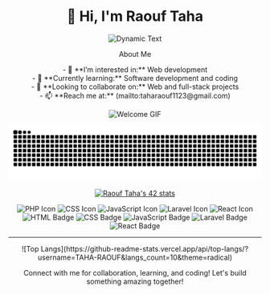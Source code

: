 <h1 align="center"> 👋 Hi, I'm Raouf Taha </h1>

<p align="center">
  <img src="https://readme-typing-svg.demolab.com?font=Fira+Code&weight=500&size=24&pause=1000&center=true&vCenter=true&width=500&lines=I'm+a+Web+Developer;I'm+a+Coder;Hi,+I'm+Raouf+Taha;I'+m+a+Backend+Dev;I'm+passionate+about+coding!;Let's+build+something+amazing!" alt="Dynamic Text" />
</p>
 <div align="center">About Me</div>

<p align="center">
- 👀 **I’m interested in:** Web development<br>
- 🌱 **Currently learning:** Software development and coding<br>
- 💞️ **Looking to collaborate on:** Web and full-stack projects<br>
- 📫 **Reach me at:** (mailto:taharaouf1123@gmail.com)
</p>

<p align="center">
  <img src="https://user-images.githubusercontent.com/74038190/212284158-e840e285-664b-44d7-b79b-e264b5e54825.gif" alt="Welcome GIF" width="600"/>
</p>
<p align="center">
  <img src="https://raw.githubusercontent.com/huiishan99/huiishan99/output/github-contribution-grid-snake-dark.svg" alt="GitHub Contribution Grid Snake" width="600"/>
</p>

<p align="center">
  <a href="https://badge.mediaplus.ma/levi/moraouf">
    <img src="https://badge.mediaplus.ma/levi/moraouf" alt="Raouf Taha's 42 stats" />
  </a>
</p>
<!--
<p align="left">
  <img src="https://media.giphy.com/media/qgQUggAC3Pfv687qPC/giphy.gif" width="480" height="360" alt="Coding GIF">
</p>
] -->

<!-- Dynamic Language Logos Section -->
<div align="center">
  <img src="https://img.icons8.com/?size=100&id=1q0xlAMYQeet&format=png&color=000000" alt="PHP Icon" width="50" />
  <img src="https://img.icons8.com/?size=100&id=1q0xlAMYQeet&format=png&color=000000" alt="CSS Icon" width="50" />
  <img src="https://img.icons8.com/?size=100&id=1q0xlAMYQeet&format=png&color=000000" alt="JavaScript Icon" width="50" />
  <img src="https://img.icons8.com/?size=100&id=1q0xlAMYQeet&format=png&color=000000" alt="Laravel Icon" width="50" />
  <img src="https://img.icons8.com/?size=100&id=1q0xlAMYQeet&format=png&color=000000" alt="React Icon" width="50" />
</div>

<div align="center">
  <img src="https://img.shields.io/badge/HTML-%23E34F26.svg?style=for-the-badge&logo=html5&logoColor=white" alt="HTML Badge" />
  <img src="https://img.shields.io/badge/CSS-%231572B6.svg?style=for-the-badge&logo=css3&logoColor=white" alt="CSS Badge" />
  <img src="https://img.shields.io/badge/JavaScript-%23F7DF1E.svg?style=for-the-badge&logo=javascript&logoColor=black" alt="JavaScript Badge" />
  <img src="https://img.shields.io/badge/Laravel-%23FF2D20.svg?style=for-the-badge&logo=laravel&logoColor=white" alt="Laravel Badge" />
  <img src="https://img.shields.io/badge/React-%2361DAFB.svg?style=for-the-badge&logo=react&logoColor=black" alt="React Badge" />
</div>

---
<div align="center">
  ![Top Langs](https://github-readme-stats.vercel.app/api/top-langs/?username=TAHA-RAOUF&langs_count=10&theme=radical)
</div>



<p align="center">
  Connect with me for collaboration, learning, and coding! Let's build something amazing together!
</p>
